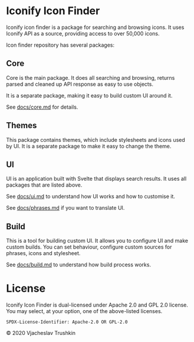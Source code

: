 # Iconify Icon Finder

Iconify icon finder is a package for searching and browsing icons. It uses Iconify API as a source, providing access to over 50,000 icons.

Icon finder repository has several packages:

## Core

Core is the main package. It does all searching and browsing, returns parsed and cleaned up API response as easy to use objects.

It is a separate package, making it easy to build custom UI around it.

See [docs/core.md](docs/core.md) for details.

## Themes

This package contains themes, which include stylesheets and icons used by UI. It is a separate package to make it easy to change the theme.

## UI

UI is an application built with Svelte that displays search results. It uses all packages that are listed above.

See [docs/ui.md](docs/ui.md) to understand how UI works and how to customise it.

See [docs/phrases.md](docs/phrases.md) if you want to translate UI.

## Build

This is a tool for building custom UI. It allows you to configure UI and make custom builds. You can set behaviour, configure custom sources for phrases, icons and stylesheet.

See [docs/build.md](docs/build.md) to understand how build process works.

# License

Iconify Icon Finder is dual-licensed under Apache 2.0 and GPL 2.0 license. You may select, at your option, one of the above-listed licenses.

`SPDX-License-Identifier: Apache-2.0 OR GPL-2.0`

© 2020 Vjacheslav Trushkin
